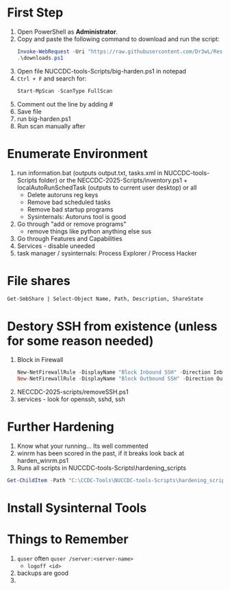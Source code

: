 # First Step
1. Open PowerShell as **Administrator**.
2. Copy and paste the following command to download and run the script:
    ```powershell
    Invoke-WebRequest -Uri "https://raw.githubusercontent.com/Dr3wL/Resources/main/downloads.ps1" -OutFile "downloads.ps1"
    .\downloads.ps1
    ```
3. Open file NUCCDC-tools-Scripts/big-harden.ps1 in notepad
4. `Ctrl + F` and search for:
    ```powershell
    Start-MpScan -ScanType FullScan
    ```
5. Comment out the line by adding #
6. Save file
7. run big-harden.ps1
8. Run scan manually after

# Enumerate Environment
1. run information.bat (outputs output.txt, tasks.xml in NUCCDC-tools-Scripts folder) or the NECCDC-2025-Scripts/inventory.ps1 + localAutoRunSchedTask (outputs to current user desktop) or all
    - Delete autoruns reg keys
    - Remove bad scheduled tasks
    - Remove bad startup programs
    - Sysinternals: Autoruns tool is good
2. Go through "add or remove programs"
    - remove things like python anything else sus
4. Go through Features and Capabilities
5. Services - disable uneeded
6. task manager / sysinternals: Process Explorer / Process Hacker

# File shares
    Get-SmbShare | Select-Object Name, Path, Description, ShareState

# Destory SSH from existence (unless for some reason needed)
1. Block in Firewall
   ```powershell
   New-NetFirewallRule -DisplayName "Block Inbound SSH" -Direction Inbound -Action Block -Protocol TCP -LocalPort 22
   New-NetFirewallRule -DisplayName "Block Outbound SSH" -Direction Outbound -Action Block -Protocol TCP -RemotePort 22
    ```
2. NECCDC-2025-scripts/removeSSH.ps1
3. services - look for openssh, sshd, ssh

# Further Hardening
1. Know what your running... Its well commented
2. winrm has been scored in the past, if it breaks look back at harden_winrm.ps1
3. Runs all scripts in NUCCDC-tools-Scripts\hardening_scripts
```powershell
Get-ChildItem -Path "C:\CCDC-Tools\NUCCDC-tools-Scripts\hardening_scripts" -Filter "*.ps1" | ForEach-Object { & $_.FullName }
```

# Install Sysinternal Tools

# Things to Remember
1. ```quser``` often ```quser /server:<server-name>```
    - ```logoff <id>```
2. backups are good
3. 


